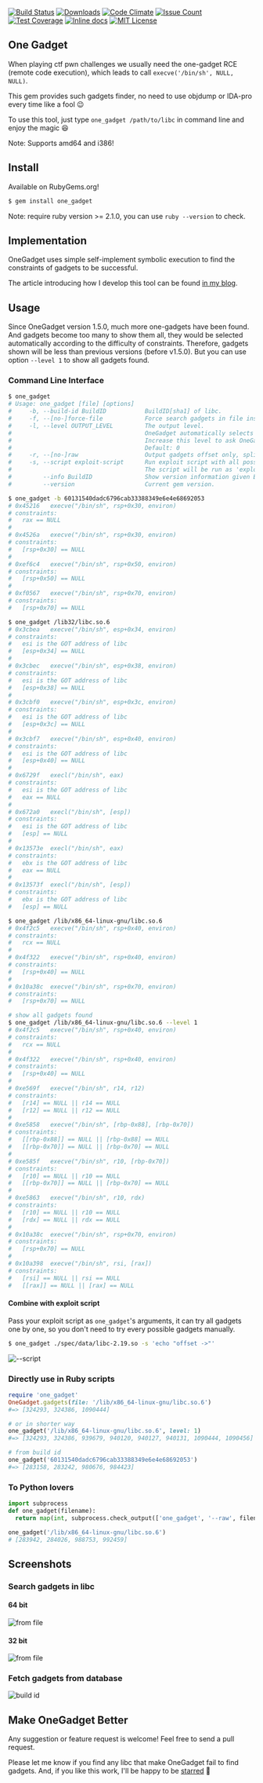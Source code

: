 [![Build Status](https://travis-ci.org/david942j/one_gadget.svg?branch=master)](https://travis-ci.org/david942j/one_gadget)
[![Downloads](http://ruby-gem-downloads-badge.herokuapp.com/one_gadget?type=total&color=orange)](https://rubygems.org/gems/one_gadget)
[![Code Climate](https://codeclimate.com/github/david942j/one_gadget/badges/gpa.svg)](https://codeclimate.com/github/david942j/one_gadget)
[![Issue Count](https://codeclimate.com/github/david942j/one_gadget/badges/issue_count.svg)](https://codeclimate.com/github/david942j/one_gadget)
[![Test Coverage](https://codeclimate.com/github/david942j/one_gadget/badges/coverage.svg)](https://codeclimate.com/github/david942j/one_gadget/coverage)
[![Inline docs](https://inch-ci.org/github/david942j/one_gadget.svg?branch=master)](https://inch-ci.org/github/david942j/one_gadget)
[![MIT License](https://img.shields.io/badge/license-MIT-blue.svg)](http://choosealicense.com/licenses/mit/)

## One Gadget

When playing ctf pwn challenges we usually need the one-gadget RCE (remote code execution),
which leads to call `execve('/bin/sh', NULL, NULL)`.

This gem provides such gadgets finder, no need to use objdump or IDA-pro every time like a fool :wink:

To use this tool, just type `one_gadget /path/to/libc` in command line and enjoy the magic :laughing:

Note: Supports amd64 and i386!

## Install

Available on RubyGems.org!
```bash
$ gem install one_gadget
```

Note: require ruby version >= 2.1.0, you can use `ruby --version` to check.

## Implementation

OneGadget uses simple self-implement symbolic execution to find the constraints of gadgets to be successful.

The article introducing how I develop this tool can be found [in my blog](https://david942j.blogspot.com/2017/02/project-one-gadget-in-glibc.html).

## Usage

Since OneGadget version 1.5.0,
much more one-gadgets have been found.
And gadgets become too many to show them all,
they would be selected automatically according to the difficulty of constraints.
Therefore, gadgets shown will be less than previous versions (before v1.5.0).
But you can use option `--level 1` to show all gadgets found.

### Command Line Interface

```bash
$ one_gadget
# Usage: one_gadget [file] [options]
#     -b, --build-id BuildID           BuildID[sha1] of libc.
#     -f, --[no-]force-file            Force search gadgets in file instead of build id first.
#     -l, --level OUTPUT_LEVEL         The output level.
#                                      OneGadget automatically selects gadgets with higher successful probability.
#                                      Increase this level to ask OneGadget show more gadgets it found.
#                                      Default: 0
#     -r, --[no-]raw                   Output gadgets offset only, split with one space.
#     -s, --script exploit-script      Run exploit script with all possible gadgets.
#                                      The script will be run as 'exploit-script $offset'.
#         --info BuildID               Show version information given BuildID.
#         --version                    Current gem version.

$ one_gadget -b 60131540dadc6796cab33388349e6e4e68692053
# 0x45216	execve("/bin/sh", rsp+0x30, environ)
# constraints:
#   rax == NULL
#
# 0x4526a	execve("/bin/sh", rsp+0x30, environ)
# constraints:
#   [rsp+0x30] == NULL
#
# 0xef6c4	execve("/bin/sh", rsp+0x50, environ)
# constraints:
#   [rsp+0x50] == NULL
#
# 0xf0567	execve("/bin/sh", rsp+0x70, environ)
# constraints:
#   [rsp+0x70] == NULL

$ one_gadget /lib32/libc.so.6
# 0x3cbea	execve("/bin/sh", esp+0x34, environ)
# constraints:
#   esi is the GOT address of libc
#   [esp+0x34] == NULL
#
# 0x3cbec	execve("/bin/sh", esp+0x38, environ)
# constraints:
#   esi is the GOT address of libc
#   [esp+0x38] == NULL
#
# 0x3cbf0	execve("/bin/sh", esp+0x3c, environ)
# constraints:
#   esi is the GOT address of libc
#   [esp+0x3c] == NULL
#
# 0x3cbf7	execve("/bin/sh", esp+0x40, environ)
# constraints:
#   esi is the GOT address of libc
#   [esp+0x40] == NULL
#
# 0x6729f	execl("/bin/sh", eax)
# constraints:
#   esi is the GOT address of libc
#   eax == NULL
#
# 0x672a0	execl("/bin/sh", [esp])
# constraints:
#   esi is the GOT address of libc
#   [esp] == NULL
#
# 0x13573e	execl("/bin/sh", eax)
# constraints:
#   ebx is the GOT address of libc
#   eax == NULL
#
# 0x13573f	execl("/bin/sh", [esp])
# constraints:
#   ebx is the GOT address of libc
#   [esp] == NULL

$ one_gadget /lib/x86_64-linux-gnu/libc.so.6
# 0x4f2c5	execve("/bin/sh", rsp+0x40, environ)
# constraints:
#   rcx == NULL
#
# 0x4f322	execve("/bin/sh", rsp+0x40, environ)
# constraints:
#   [rsp+0x40] == NULL
#
# 0x10a38c	execve("/bin/sh", rsp+0x70, environ)
# constraints:
#   [rsp+0x70] == NULL

# show all gadgets found
$ one_gadget /lib/x86_64-linux-gnu/libc.so.6 --level 1
# 0x4f2c5	execve("/bin/sh", rsp+0x40, environ)
# constraints:
#   rcx == NULL
#
# 0x4f322	execve("/bin/sh", rsp+0x40, environ)
# constraints:
#   [rsp+0x40] == NULL
#
# 0xe569f	execve("/bin/sh", r14, r12)
# constraints:
#   [r14] == NULL || r14 == NULL
#   [r12] == NULL || r12 == NULL
#
# 0xe5858	execve("/bin/sh", [rbp-0x88], [rbp-0x70])
# constraints:
#   [[rbp-0x88]] == NULL || [rbp-0x88] == NULL
#   [[rbp-0x70]] == NULL || [rbp-0x70] == NULL
#
# 0xe585f	execve("/bin/sh", r10, [rbp-0x70])
# constraints:
#   [r10] == NULL || r10 == NULL
#   [[rbp-0x70]] == NULL || [rbp-0x70] == NULL
#
# 0xe5863	execve("/bin/sh", r10, rdx)
# constraints:
#   [r10] == NULL || r10 == NULL
#   [rdx] == NULL || rdx == NULL
#
# 0x10a38c	execve("/bin/sh", rsp+0x70, environ)
# constraints:
#   [rsp+0x70] == NULL
#
# 0x10a398	execve("/bin/sh", rsi, [rax])
# constraints:
#   [rsi] == NULL || rsi == NULL
#   [[rax]] == NULL || [rax] == NULL

```

#### Combine with exploit script
Pass your exploit script as `one_gadget`'s arguments, it can
try all gadgets one by one, so you don't need to try every possible gadgets manually.

```bash
$ one_gadget ./spec/data/libc-2.19.so -s 'echo "offset ->"'
```

![--script](https://github.com/david942j/one_gadget/blob/master/examples/script.png?raw=true)

### Directly use in Ruby scripts
```ruby
require 'one_gadget'
OneGadget.gadgets(file: '/lib/x86_64-linux-gnu/libc.so.6')
#=> [324293, 324386, 1090444]

# or in shorter way
one_gadget('/lib/x86_64-linux-gnu/libc.so.6', level: 1)
#=> [324293, 324386, 939679, 940120, 940127, 940131, 1090444, 1090456]

# from build id
one_gadget('60131540dadc6796cab33388349e6e4e68692053')
#=> [283158, 283242, 980676, 984423]

```

### To Python lovers
```python
import subprocess
def one_gadget(filename):
  return map(int, subprocess.check_output(['one_gadget', '--raw', filename]).split(' '))

one_gadget('/lib/x86_64-linux-gnu/libc.so.6')
# [283942, 284026, 988753, 992459]
```

## Screenshots

### Search gadgets in libc

#### 64 bit
![from file](https://github.com/david942j/one_gadget/blob/master/examples/from_file.png?raw=true)

#### 32 bit
![from file](https://github.com/david942j/one_gadget/blob/master/examples/from_file_32bit.png?raw=true)

### Fetch gadgets from database
![build id](https://github.com/david942j/one_gadget/blob/master/examples/from_build_id.png?raw=true)

## Make OneGadget Better
Any suggestion or feature request is welcome! Feel free to send a pull request.

Please let me know if you find any libc that make OneGadget fail to find gadgets.
And, if you like this work, I'll be happy to be [starred](https://github.com/david942j/one_gadget/stargazers) :grimacing:
